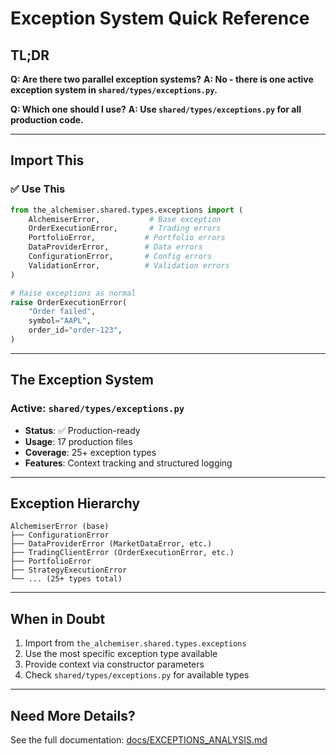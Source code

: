 # Exception System Quick Reference

## TL;DR

**Q: Are there two parallel exception systems?**
**A: No - there is one active exception system in `shared/types/exceptions.py`.**

**Q: Which one should I use?**
**A: Use `shared/types/exceptions.py` for all production code.**

---

## Import This

### ✅ Use This

```python
from the_alchemiser.shared.types.exceptions import (
    AlchemiserError,           # Base exception
    OrderExecutionError,       # Trading errors
    PortfolioError,           # Portfolio errors  
    DataProviderError,        # Data errors
    ConfigurationError,       # Config errors
    ValidationError,          # Validation errors
)

# Raise exceptions as normal
raise OrderExecutionError(
    "Order failed",
    symbol="AAPL",
    order_id="order-123",
)
```

---

## The Exception System

### Active: `shared/types/exceptions.py`
- **Status**: ✅ Production-ready
- **Usage**: 17 production files 
- **Coverage**: 25+ exception types
- **Features**: Context tracking and structured logging

---

## Exception Hierarchy

```
AlchemiserError (base)
├── ConfigurationError
├── DataProviderError (MarketDataError, etc.)
├── TradingClientError (OrderExecutionError, etc.)
├── PortfolioError
├── StrategyExecutionError
└── ... (25+ types total)
```

---

## When in Doubt

1. Import from `the_alchemiser.shared.types.exceptions`
2. Use the most specific exception type available
3. Provide context via constructor parameters
4. Check `shared/types/exceptions.py` for available types

---

## Need More Details?

See the full documentation: [docs/EXCEPTIONS_ANALYSIS.md](./EXCEPTIONS_ANALYSIS.md)
